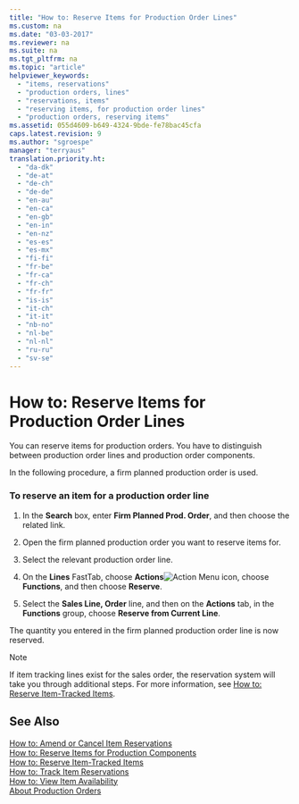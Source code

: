 ```yaml
---
title: "How to: Reserve Items for Production Order Lines"
ms.custom: na
ms.date: "03-03-2017"
ms.reviewer: na
ms.suite: na
ms.tgt_pltfrm: na
ms.topic: "article"
helpviewer_keywords: 
  - "items, reservations"
  - "production orders, lines"
  - "reservations, items"
  - "reserving items, for production order lines"
  - "production orders, reserving items"
ms.assetid: 055d4609-b649-4324-9bde-fe78bac45cfa
caps.latest.revision: 9
ms.author: "sgroespe"
manager: "terryaus"
translation.priority.ht: 
  - "da-dk"
  - "de-at"
  - "de-ch"
  - "de-de"
  - "en-au"
  - "en-ca"
  - "en-gb"
  - "en-in"
  - "en-nz"
  - "es-es"
  - "es-mx"
  - "fi-fi"
  - "fr-be"
  - "fr-ca"
  - "fr-ch"
  - "fr-fr"
  - "is-is"
  - "it-ch"
  - "it-it"
  - "nb-no"
  - "nl-be"
  - "nl-nl"
  - "ru-ru"
  - "sv-se"
---
```

# How to: Reserve Items for Production Order Lines
You can reserve items for production orders. You have to distinguish between production order lines and production order components.  
  
 In the following procedure, a firm planned production order is used.  
  
### To reserve an item for a production order line  
  
1.  In the **Search** box, enter **Firm Planned Prod. Order**, and then choose the related link.  
  
2.  Open the firm planned production order you want to reserve items for.  
  
3.  Select the relevant production order line.  
  
4.  On the **Lines** FastTab, choose **Actions**![Action Menu icon](../DesignAndEngineering/media/actionmenuicon.png "actionMenuIcon"), choose **Functions**, and then choose **Reserve**.  
  
5.  Select the **Sales Line, Order** line, and then on the **Actions** tab, in the **Functions** group, choose **Reserve from Current Line**.  
  
 The quantity you entered in the firm planned production order line is now reserved.  
  
> [!NOTE]  
>  If item tracking lines exist for the sales order, the reservation system will take you through additional steps. For more information, see [How to: Reserve Item\-Tracked Items](../DesignAndEngineering/how-to-reserve-item-tracked-items.md).  
  
## See Also  
 [How to: Amend or Cancel Item Reservations](../OperationsPlanning/how-to-amend-or-cancel-item-reservations.md)   
 [How to: Reserve Items for Production Components](../OperationsPlanning/how-to-reserve-items-for-production-components.md)   
 [How to: Reserve Item\-Tracked Items](../DesignAndEngineering/how-to-reserve-item-tracked-items.md)   
 [How to: Track Item Reservations](../OperationsPlanning/how-to-track-item-reservations.md)   
 [How to: View Item Availability](../OperationsPlanning/how-to-view-item-availability.md)   
 [About Production Orders](../Production/about-production-orders.md)